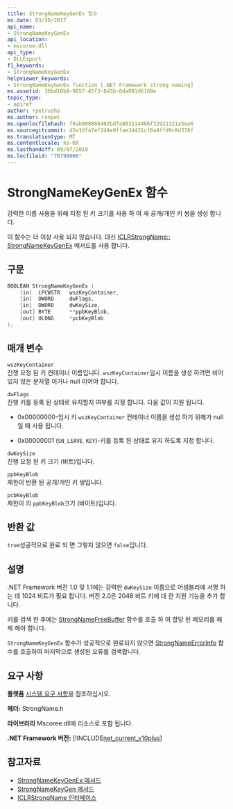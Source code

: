 ```yaml
---
title: StrongNameKeyGenEx 함수
ms.date: 03/30/2017
api_name:
- StrongNameKeyGenEx
api_location:
- mscoree.dll
api_type:
- DLLExport
f1_keywords:
- StrongNameKeyGenEx
helpviewer_keywords:
- StrongNameKeyGenEx function [.NET Framework strong naming]
ms.assetid: 36bd10b9-9857-45f3-8d3b-0da091d6169e
topic_type:
- apiref
author: rpetrusha
ms.author: ronpet
ms.openlocfilehash: f9ab908866402bd7a883114466f32921321a5ee6
ms.sourcegitcommit: d2e1dfa7ef2d4e9ffae3d431cf6a4ffd9c8d378f
ms.translationtype: MT
ms.contentlocale: ko-KR
ms.lasthandoff: 09/07/2019
ms.locfileid: "70799006"
---
```

# <a name="strongnamekeygenex-function"></a>StrongNameKeyGenEx 함수
강력한 이름 사용을 위해 지정 된 키 크기를 사용 하 여 새 공개/개인 키 쌍을 생성 합니다.  
  
 이 함수는 더 이상 사용 되지 않습니다. 대신 [ICLRStrongName:: StrongNameKeyGenEx](../hosting/iclrstrongname-strongnamekeygenex-method.md) 메서드를 사용 합니다.  
  
## <a name="syntax"></a>구문  
  
```cpp  
BOOLEAN StrongNameKeyGenEx (  
    [in]  LPCWSTR   wszKeyContainer,  
    [in]  DWORD     dwFlags,  
    [in]  DWORD     dwKeySize,  
    [out] BYTE      **ppbKeyBlob,  
    [out] ULONG     *pcbKeyBlob  
);  
```  
  
## <a name="parameters"></a>매개 변수  
 `wszKeyContainer`  
 진행 요청 된 키 컨테이너 이름입니다. `wszKeyContainer`임시 이름을 생성 하려면 비어 있지 않은 문자열 이거나 null 이어야 합니다.  
  
 `dwFlags`  
 진행 키를 등록 된 상태로 유지할지 여부를 지정 합니다. 다음 값이 지원 됩니다.  
  
- 0x00000000-임시 키 `wszKeyContainer` 컨테이너 이름을 생성 하기 위해가 null 일 때 사용 됩니다.  
  
- 0x00000001 (`SN_LEAVE_KEY`)-키를 등록 된 상태로 유지 하도록 지정 합니다.  
  
 `dwKeySize`  
 진행 요청 된 키 크기 (비트)입니다.  
  
 `ppbKeyBlob`  
 제한이 반환 된 공개/개인 키 쌍입니다.  
  
 `pcbKeyBlob`  
 제한이 의 `ppbKeyBlob`크기 (바이트)입니다.  
  
## <a name="return-value"></a>반환 값  
 `true`성공적으로 완료 되 면 그렇지 않으면 `false`입니다.  
  
## <a name="remarks"></a>설명  
 .NET Framework 버전 1.0 및 1.1에는 강력한 `dwKeySize` 이름으로 어셈블리에 서명 하는 데 1024 비트가 필요 합니다. 버전 2.0은 2048 비트 키에 대 한 지원 기능을 추가 합니다.  
  
 키를 검색 한 후에는 [StrongNameFreeBuffer](strongnamefreebuffer-function.md) 함수를 호출 하 여 할당 된 메모리를 해제 해야 합니다.  
  
 `StrongNameKeyGenEx` 함수가 성공적으로 완료되지 않으면 [StrongNameErrorInfo](strongnameerrorinfo-function.md) 함수를 호출하여 마지막으로 생성된 오류를 검색합니다.  
  
## <a name="requirements"></a>요구 사항  
 **플랫폼** [시스템 요구 사항](../../get-started/system-requirements.md)을 참조하십시오.  
  
 **헤더:** StrongName.h  
  
 **라이브러리** Mscoree.dll에 리소스로 포함 됩니다.  
  
 **.NET Framework 버전:** [!INCLUDE[net_current_v10plus](../../../../includes/net-current-v10plus-md.md)]  
  
## <a name="see-also"></a>참고자료

- [StrongNameKeyGenEx 메서드](../hosting/iclrstrongname-strongnamekeygenex-method.md)
- [StrongNameKeyGen 메서드](../hosting/iclrstrongname-strongnamekeygen-method.md)
- [ICLRStrongName 인터페이스](../hosting/iclrstrongname-interface.md)
